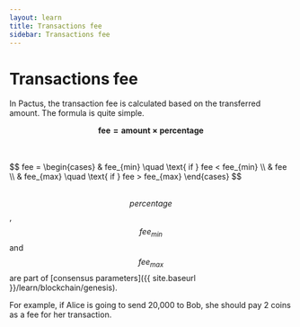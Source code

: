 ```yaml
---
layout: learn
title: Transactions fee
sidebar: Transactions fee
---
```


# Transactions fee

In Pactus, the transaction fee is calculated based on the transferred amount. The formula is quite
simple.

$$
\mathbf{fee = amount \times  percentage }
$$

<br>
<br>
$$
fee =
\begin{cases}
 & fee_{min}  \quad \text{ if }  fee < fee_{min} \\
 & fee \\
 & fee_{max}  \quad \text{ if }  fee > fee_{max}
\end{cases}
$$
<br>
<br>

$$percentage$$, $$fee_{min}$$ and $$fee_{max}$$ are part of
[consensus parameters]({{ site.baseurl }}/learn/blockchain/genesis).

For example, if Alice is going to send 20,000 to Bob, she should pay 2 coins as a fee for her
transaction.

